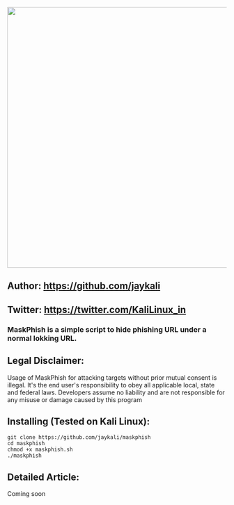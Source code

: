 <p align="center">
	<img src="https://i.imgur.com/KQ7IMpF.jpg" width="600px" hight="100px">
</p>

## Author: https://github.com/jaykali
## Twitter: https://twitter.com/KaliLinux_in


### MaskPhish is a simple script to hide phishing URL under a normal lokking URL.


## Legal Disclaimer:
Usage of MaskPhish for attacking targets without prior mutual consent is illegal. It's the end user's responsibility to obey all applicable local, state and federal laws. Developers assume no liability and are not responsible for any misuse or damage caused by this program

## Installing (Tested on Kali Linux):

```
git clone https://github.com/jaykali/maskphish
cd maskphish 
chmod +x maskphish.sh
./maskphish
```
## Detailed Article:
Coming soon
